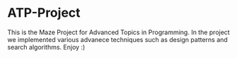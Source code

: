 # ATP-Project
This is the Maze Project for Advanced Topics in Programming. 
In the project we implemented various advanece techniques such as design patterns and search algorithms.
Enjoy :)